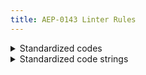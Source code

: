 ```yaml
---
title: AEP-0143 Linter Rules
---
```

<details>
<summary>Standardized codes</summary>


# Standardized codes

This rule attempts to enforce that standard codes for concepts like language,
currency, etc. are consistently used rather than any alternatives, as mandated
in [AEP-143][].

## Details

This rule looks at any field with a name that looks close to a field with a
common standardized code, but that is not exactly that. It complains if it
finds one and suggests the correct field name.

It currently spots the following common substitutes:

- `content_type`
- `country`
- `currency`
- `lang`
- `language`
- `mime`
- `mimetype`
- `tz`
- `timezone`

## Examples

**Incorrect** code for this rule:

```proto
// Incorrect.
message Book {
  string name = 1;
  string lang = 2;  // Should be `language_code`.
}
```

**Correct** code for this rule:

```proto
// Correct.
message Book {
  string name = 1;
  string language_code = 2;
}
```

## Disabling

If you need to violate this rule, use a leading comment above the method.
Remember to also include an [aep.dev/not-precedent][] comment explaining why.

```proto
// (-- api-linter: core::0143::standardized-codes=disabled
//     aep.dev/not-precedent: We need to do this because reasons. --)
message Book {
  string name = 1;
  string lang = 2;
}
```

If you need to violate this rule for an entire file, place the comment at the
top of the file.

[aep-143]: https://aep.dev/143
[aep.dev/not-precedent]: https://aep.dev/not-precedent

</details>

<details>
<summary>Standardized code strings</summary>


# Standardized code strings

This rule attempts to enforce that standard codes for concepts like language,
currency, etc. are strings, as mandated in [AEP-143][].

## Details

This rule looks at any field with a name matching a standardized code, and
complains if it has a type other than `string`.

It currently matches the following field names:

- `currency_code`
- `country_code`
- `language_code`
- `mime_type`
- `time_zone`

## Examples

**Incorrect** code for this rule:

```proto
// Incorrect.
// This enum should not exist.
enum LanguageCode {
  LANGUAGE_CODE_UNSPECIFIED = 0;
  EN_US = 1;
  EN_GB = 2;
}

message Book {
  string name = 1;
  LanguageCode language_code = 2;  // Should be `string`.
}
```

**Correct** code for this rule:

```proto
// Correct.
message Book {
  string name = 1;
  string language_code = 2;
}
```

## Disabling

If you need to violate this rule, use a leading comment above the method.
Remember to also include an [aep.dev/not-precedent][] comment explaining why.

```proto
// (-- api-linter: core::0143::string-type=disabled
//     aep.dev/not-precedent: We need to do this because reasons. --)
enum LanguageCode {
  LANGUAGE_CODE_UNSPECIFIED = 0;
  EN_US = 1;
  EN_GB = 2;
}

message Book {
  string name = 1;
  LanguageCode language_code = 2;
}
```

If you need to violate this rule for an entire file, place the comment at the
top of the file.

[aep-143]: https://aep.dev/143
[aep.dev/not-precedent]: https://aep.dev/not-precedent

</details>

